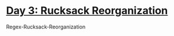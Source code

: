 # [Day 3: Rucksack Reorganization](https://adventofcode.com/2022/day/3)

Regex-Rucksack-Reorganization